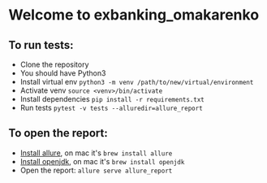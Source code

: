 # Welcome to exbanking_omakarenko

## To run tests:
- Clone the repository
- You should have Python3
- Install virtual env `python3 -m venv /path/to/new/virtual/environment`
- Activate venv `source <venv>/bin/activate`
- Install dependencies `pip install -r requirements.txt`
- Run tests `pytest -v tests --alluredir=allure_report`

## To open the report:
- [Install allure](https://formulae.brew.sh/formula/allure), on mac it's `brew install allure`
- [Install openjdk](https://formulae.brew.sh/formula/openjdk), on mac it's `brew install openjdk`
- Open the report: `allure serve allure_report`
